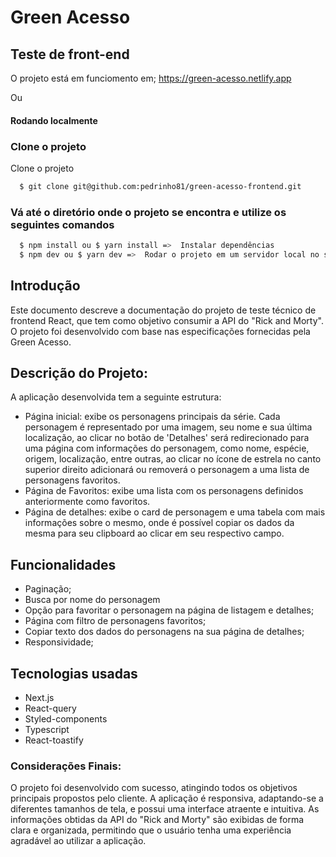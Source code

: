 
# Green Acesso
## Teste de front-end

O projeto está em funciomento em; https://green-acesso.netlify.app

Ou
#### Rodando localmente
### Clone o projeto
Clone o projeto

```bash
  $ git clone git@github.com:pedrinho81/green-acesso-frontend.git
```


### Vá até o diretório onde o projeto se encontra e utilize os seguintes comandos

```bash
  $ npm install ou $ yarn install =>  Instalar dependências
  $ npm dev ou $ yarn dev =>  Rodar o projeto em um servidor local no seu navegador (localhost:3000)
```
## Introdução
Este documento descreve a documentação do projeto de teste técnico de frontend React, que tem como objetivo consumir a API do "Rick and Morty". O projeto foi desenvolvido com base nas especificações fornecidas pela Green Acesso.

## Descrição do Projeto:
A aplicação desenvolvida tem a seguinte estrutura:

   - Página inicial: exibe os personagens principais da série. Cada personagem é representado por uma imagem, seu nome e sua última localização, ao clicar no botão de 'Detalhes' será redirecionado para uma página com informações do personagem, como nome, espécie, origem, localização, entre outras, ao clicar no ícone de estrela no canto superior direito adicionará ou removerá o personagem a uma lista de personagens favoritos.
   - Página de Favoritos: exibe uma lista com os personagens definidos anteriormente como favoritos.
   - Página de detalhes: exibe o card de personagem e uma tabela com mais informações sobre o mesmo, onde é possível copiar os dados da mesma para seu clipboard ao clicar em seu respectivo campo.
## Funcionalidades
- Paginação;
- Busca por nome do personagem
- Opção para favoritar o personagem na página de listagem e detalhes;
- Página com filtro de personagens favoritos;
- Copiar texto dos dados do personagens na sua página de detalhes;
- Responsividade;

## Tecnologias usadas
- Next.js 
- React-query
- Styled-components
- Typescript
- React-toastify

### Considerações Finais:
O projeto foi desenvolvido com sucesso, atingindo todos os objetivos principais propostos pelo cliente. A aplicação é responsiva, adaptando-se a diferentes tamanhos de tela, e possui uma interface atraente e intuitiva. As informações obtidas da API do "Rick and Morty" são exibidas de forma clara e organizada, permitindo que o usuário tenha uma experiência agradável ao utilizar a aplicação.
